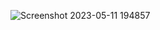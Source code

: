 
![Screenshot 2023-05-11 194857](https://github.com/nguyenkute1206/OOP/assets/124754446/e3f71a1d-c1da-4fd1-85fb-d131f68074ce)
